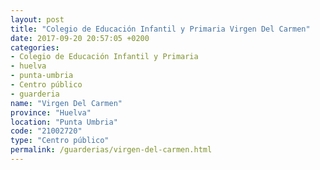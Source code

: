 ```yaml
---
layout: post
title: "Colegio de Educación Infantil y Primaria Virgen Del Carmen"
date: 2017-09-20 20:57:05 +0200
categories:
- Colegio de Educación Infantil y Primaria
- huelva
- punta-umbria
- Centro público
- guarderia
name: "Virgen Del Carmen"
province: "Huelva"
location: "Punta Umbria"
code: "21002720"
type: "Centro público"
permalink: /guarderias/virgen-del-carmen.html
---
```

